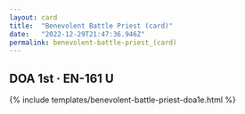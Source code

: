 ```yaml
---
layout: card
title:  "Benevolent Battle Priest (card)"
date:   "2022-12-29T21:47:36.946Z"
permalink: benevolent-battle-priest_(card)
---
```


## DOA 1st &middot; EN-161 U

{% include templates/benevolent-battle-priest-doa1e.html %}

